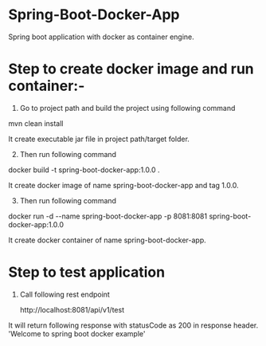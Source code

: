 # Spring-Boot-Docker-App

Spring boot application with docker as container engine.



# Step to create docker image and run container:-

 1. Go to project path and build the project using following command
 
   mvn clean install
           
   It create executable jar file in project path/target folder.
    
 2. Then run following command
 
   docker build -t spring-boot-docker-app:1.0.0 .
          
   It create docker image of name spring-boot-docker-app and tag 1.0.0.
    
 3. Then run following command
    
   docker run -d --name spring-boot-docker-app -p 8081:8081 spring-boot-docker-app:1.0.0
          
   It create docker container of name spring-boot-docker-app.
 
 
# Step to test application

1. Call following rest endpoint 

     http://localhost:8081/api/v1/test
     
  It will return following response with statusCode as 200 in response header.
     'Welcome to spring boot docker example'

  
